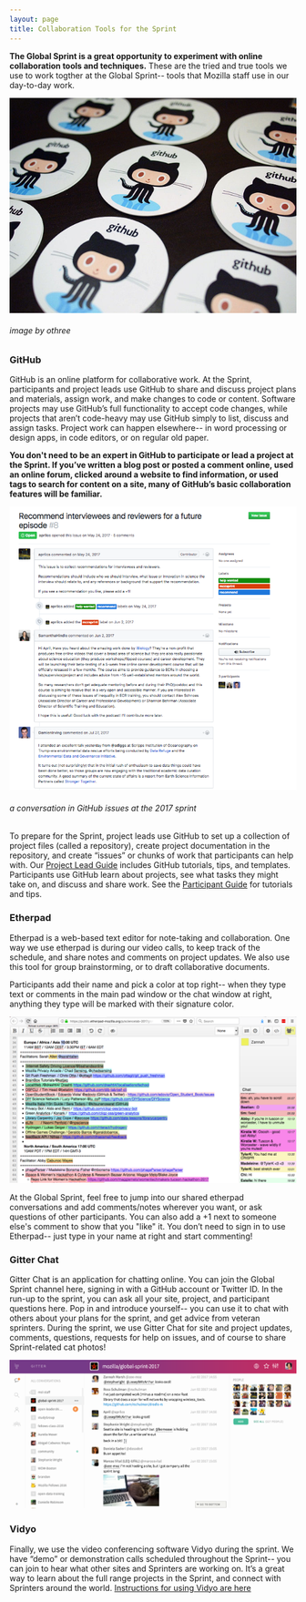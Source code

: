 ```yaml
---
layout: page
title: Collaboration Tools for the Sprint
---
```


**The Global Sprint is a great opportunity to experiment with online collaboration tools and techniques.** These are the tried and true tools we use to work togther at the Global Sprint-- tools that Mozilla staff use in our day-to-day work. 


![github stickers](../img/ghstickers.jpg)
 
###### image by othree

### GitHub
GitHub is an online platform for collaborative work. At the Sprint, participants and project leads use GitHub to share and discuss project plans and materials, assign work, and make changes to code or content. Software projects may use GitHub’s full functionality to accept code changes, while projects that aren’t code-heavy may use GitHub simply to list, discuss and assign tasks. Project work can happen elsewhere-- in word processing or design apps, in code editors, or on regular old paper.  

**You don't need to be an expert in GitHub to participate or lead a project at the Sprint. If you’ve written a blog post or posted a comment online, used an online forum, clicked around a website to find information, or used tags to search for content on a site, many of GitHub’s basic collaboration features will be familiar.**

![github convo](../img/ghconvo.png)

###### a conversation in GitHub issues at the 2017 sprint

To prepare for the Sprint, project leads use GitHub to set up a collection of project files (called a repository), create project documentation in the repository, and create “issues” or chunks of work that participants can help with. Our [Project Lead Guide](https://mozilla.github.io/global-sprint/project-lead-guide/) includes GitHub tutorials, tips, and templates. Participants use GitHub learn about projects, see what tasks they might take on, and discuss and share work. See the [Participant Guide](https://mozilla.github.io/global-sprint/participants-guide/) for tutorials and tips. 

### Etherpad
Etherpad is a web-based text editor for note-taking and collaboration. One way we use etherpad is during our video calls, to keep track of the schedule, and share notes and comments on project updates. We also use this tool for group brainstorming, or to draft collaborative documents.

Participants add their name and pick a color at top right-- when they type text or comments in the main pad window or the chat window at right, anything they type will be marked with their signature color.  
 
![etherpad image](../img/etherpad.png) 
 
At the Global Sprint, feel free to jump into our shared etherpad conversations and add comments/notes wherever you want, or ask questions of other participants. You can also add a +1 next to someone else's comment to show that you "like" it. You don’t need to sign in to use Etherpad-- just type in your name at right and start commenting! 

### Gitter Chat
Gitter Chat is an application for chatting online.  You can join the Global Sprint channel here, signing in with a GitHub account or Twitter ID.  In the run-up to the sprint, you can ask all your site, project, and participant questions here.  Pop in and introduce yourself-- you can use it to chat with others about your plans for the sprint, and get advice from veteran sprinters. During the sprint, we use Gitter Chat for site and project updates, comments, questions, requests for help on issues, and of course to share Sprint-related cat photos! 

![gitter chat](../img/gitter.png) 

### Vidyo
Finally, we use the video conferencing software Vidyo during the sprint. We have “demo” or demonstration calls scheduled throughout the Sprint-- you can join to hear what other sites and Sprinters are working on. It’s a great way to learn about the full range projects in the Sprint, and connect with Sprinters around the world. [Instructions for using Vidyo are here]( https://public.etherpad-mozilla.org/p/globalsprint-webconferencing)
